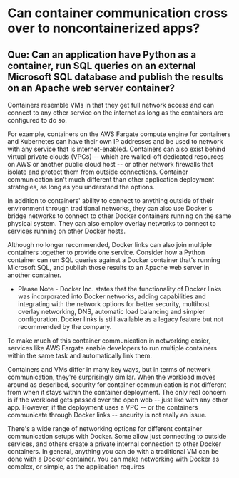 # Can container communication cross over to noncontainerized apps?

## Que: Can an application have Python as a container, run SQL queries on an external Microsoft SQL database and publish the results on an Apache web server container?

Containers resemble VMs in that they get full network access and can connect to any other service on the internet as long as the containers are configured to do so.


For example, containers on the AWS Fargate compute engine for containers and Kubernetes can have their own IP addresses and be used to network with any service that is internet-enabled. Containers can also exist behind virtual private clouds (VPCs) -- which are walled-off dedicated resources on AWS or another public cloud host -- or other network firewalls that isolate and protect them from outside connections. Container communication isn't much different than other application deployment strategies, as long as you understand the options.

In addition to containers' ability to connect to anything outside of their environment through traditional networks, they can also use Docker's bridge networks to connect to other Docker containers running on the same physical system. They can also employ overlay networks to connect to services running on other Docker hosts.

Although no longer recommended, Docker links can also join multiple containers together to provide one service. Consider how a Python container can run SQL queries against a Docker container that's running Microsoft SQL, and publish those results to an Apache web server in another container.

* Please Note - Docker Inc. states that the functionality of Docker links was incorporated into Docker networks, adding capabilities and integrating with the network options for better security, multihost overlay networking, DNS, automatic load balancing and simpler configuration. Docker links is still available as a legacy feature but not recommended by the company.

To make much of this container communication in networking easier, services like AWS Fargate enable developers to run multiple containers within the same task and automatically link them.


Containers and VMs differ in many key ways, but in terms of network communication, they're surprisingly similar.
When the workload moves around as described, security for container communication is not different from when it stays within the container deployment. The only real concern is if the workload gets passed over the open web -- just like with any other app. However, if the deployment uses a VPC -- or the containers communicate through Docker links -- security is not really an issue.

There's a wide range of networking options for different container communication setups with Docker. Some allow just connecting to outside services, and others create a private internal connection to other Docker containers. In general, anything you can do with a traditional VM can be done with a Docker container. You can make networking with Docker as complex, or simple, as the application requires
